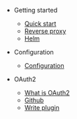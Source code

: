 * Getting started
  * [Quick start](quickstart.md)
  * [Reverse proxy](reverse-proxy.md)
  * [Helm](helm-values.md)

* Configuration
  * [Configuration](configuration.md)

* OAuth2
  * [What is OAuth2](oauth2.md)
  * [Github](oauth2-github.md)
  * [Write plugin](write-a-oauth2-plugin.md)
